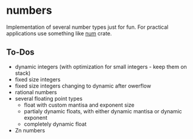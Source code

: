 # numbers

Implementation of several number types just for fun. For practical applications use something like [num](https://docs.rs/num/latest/num/) crate.

## To-Dos

* dynamic integers (with optimization for small integers - keep them on stack)
* fixed size integers
* fixed size integers changing to dynamic after owerflow
* rational numbers
* several floating point types
    * float with custom mantisa and exponent size
    * partialy dynamic floats, with either dynamic mantisa or dynamic exponent
    * completely dynamic float
* Zn numbers